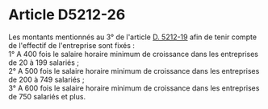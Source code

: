 # Article D5212-26

  
Les montants mentionnés au 3° de l'article [D. 5212-19][1] afin de tenir compte de l'effectif de l'entreprise sont fixés :   
1° A 400 fois le salaire horaire minimum de croissance dans les entreprises de 20 à 199 salariés ;   
2° A 500 fois le salaire horaire minimum de croissance dans les entreprises de 200 à 749 salariés ;   
3° A 600 fois le salaire horaire minimum de croissance dans les entreprises de 750 salariés et plus.

 [1]: /affichCodeArticle.do?cidTexte=LEGITEXT000006072050&idArticle=LEGIARTI000006903687&dateTexte=&categorieLien=cid
